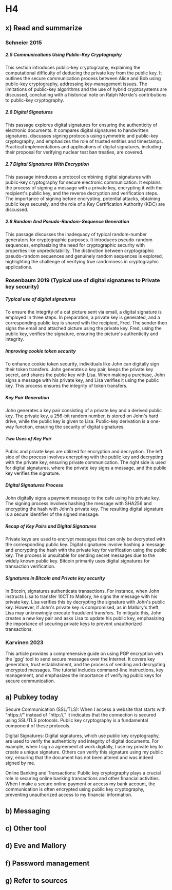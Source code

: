 # H4

## x) Read and summarize

### Schneier 2015
##### 2.5 Communications Using Public-Key Cryptography
This section introduces public-key cryptography, explaining the computational difficulty of deducing the private key from the public key. It outlines the secure communication process between Alice and Bob using public-key cryptography, addressing key-management issues. The limitations of public-key algorithms and the use of hybrid cryptosystems are discussed, concluding with a historical note on Ralph Merkle's contributions to public-key cryptography.

##### 2.6 Digital Signatures
This passage explores digital signatures for ensuring the authenticity of electronic documents. It compares digital signatures to handwritten signatures, discusses signing protocols using symmetric and public-key cryptography, and emphasizes the role of trusted entities and timestamps. Practical implementations and applications of digital signatures, including their proposal for verifying nuclear test ban treaties, are covered.

##### 2.7 Digital Signatures With Encryption
This passage introduces a protocol combining digital signatures with public-key cryptography for secure electronic communication. It explains the process of signing a message with a private key, encrypting it with the recipient's public key, and the reverse decryption and verification steps. The importance of signing before encrypting, potential attacks, obtaining public keys securely, and the role of a Key Certification Authority (KDC) are discussed.

##### 2.8 Random And Pseudo-Random-Sequence Generation
This passage discusses the inadequacy of typical random-number generators for cryptographic purposes. It introduces pseudo-random sequences, emphasizing the need for cryptographic security with properties like unpredictability. The distinction between cryptographic pseudo-random sequences and genuinely random sequences is explored, highlighting the challenge of verifying true randomness in cryptographic applications.

### Rosenbaum 2019 (Typical use of digital signatures to Private key security)

##### Typical use of digital signatures
To ensure the integrity of a cat picture sent via email, a digital signature is employed in three steps. In preparation, a private key is generated, and a corresponding public key is shared with the recipient, Fred. The sender then signs the email and attached picture using the private key. Fred, using the public key, verifies the signature, ensuring the picture's authenticity and integrity.

##### Improving cookie token security
To enhance cookie token security, individuals like John can digitally sign their token transfers. John generates a key pair, keeps the private key secret, and shares the public key with Lisa. When making a purchase, John signs a message with his private key, and Lisa verifies it using the public key. This process ensures the integrity of token transfers.

##### Key Pair Generation
John generates a key pair consisting of a private key and a derived public key.
The private key, a 256-bit random number, is stored on John's hard drive, while the public key is given to Lisa.
Public-key derivation is a one-way function, ensuring the security of digital signatures.

##### Two Uses of Key Pair
Public and private keys are utilized for encryption and decryption.
The left side of the process involves encrypting with the public key and decrypting with the private key, ensuring private communication.
The right side is used for digital signatures, where the private key signs a message, and the public key verifies the signature.

##### Digital Signatures Process
John digitally signs a payment message to the cafe using his private key.
The signing process involves hashing the message with SHA256 and encrypting the hash with John's private key.
The resulting digital signature is a secure identifier of the signed message.

##### Recap of Key Pairs and Digital Signatures
Private keys are used to encrypt messages that can only be decrypted with the corresponding public key.
Digital signatures involve hashing a message and encrypting the hash with the private key for verification using the public key.
The process is unsuitable for sending secret messages due to the widely known public key. Bitcoin primarily uses digital signatures for transaction verification.

##### Signatures in Bitcoin and Private key security
In Bitcoin, signatures authenticate transactions. For instance, when John instructs Lisa to transfer 10CT to Mallory, he signs the message with his private key. Lisa verifies this by decrypting the signature with John's public key. However, if John's private key is compromised, as in Mallory's theft, Lisa may unknowingly execute fraudulent transfers. To mitigate this, John creates a new key pair and asks Lisa to update his public key, emphasizing the importance of securing private keys to prevent unauthorized transactions.

### Karvinen 2023
This article provides a comprehensive guide on using PGP encryption with the 'gpg' tool to send secure messages over the Internet. It covers key generation, trust establishment, and the process of sending and decrypting encrypted messages. The tutorial includes command-line instructions, key management, and emphasizes the importance of verifying public keys for secure communication.

## a) Pubkey today

Secure Communication (SSL/TLS): When I access a website that starts with "https://" instead of "http://," it indicates that the connection is secured using SSL/TLS protocols. Public key cryptography is a fundamental component of these protocols.

Digital Signatures: Digital signatures, which use public key cryptography, are used to verify the authenticity and integrity of digital documents. For example, when I sign a agreement at work digitally, I use my private key to create a unique signature. Others can verify this signature using my public key, ensuring that the document has not been altered and was indeed signed by me.

Online Banking and Transactions: Public key cryptography plays a crucial role in securing online banking transactions and other financial activities. When I make a secure online payment or access my bank account, the communication is often encrypted using public key cryptography, preventing unauthorized access to my financial information.

## b) Messaging

## c) Other tool

## d) Eve and Mallory

## f) Password management

## g) Refer to sources
